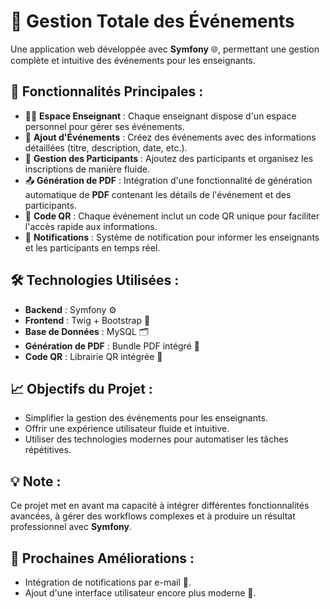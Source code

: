 # 📅 Gestion Totale des Événements
Une application web développée avec **Symfony** 🌐, permettant une gestion complète et intuitive des événements pour les enseignants.

## 🚀 Fonctionnalités Principales :
- 👨‍🏫 **Espace Enseignant** : Chaque enseignant dispose d'un espace personnel pour gérer ses événements.
- 📝 **Ajout d'Événements** : Créez des événements avec des informations détaillées (titre, description, date, etc.).
- 👥 **Gestion des Participants** : Ajoutez des participants et organisez les inscriptions de manière fluide.
- 📤 **Génération de PDF** : Intégration d'une fonctionnalité de génération automatique de **PDF** contenant les détails de l'événement et des participants.
- 🔗 **Code QR** : Chaque événement inclut un code QR unique pour faciliter l'accès rapide aux informations.
- 🔔 **Notifications** : Système de notification pour informer les enseignants et les participants en temps réel.

## 🛠️ Technologies Utilisées :
- **Backend** : Symfony ⚙️
- **Frontend** : Twig + Bootstrap 🎨
- **Base de Données** : MySQL 🗂️
- **Génération de PDF** : Bundle PDF intégré 📄
- **Code QR** : Librairie QR intégrée 📲

## 📈 Objectifs du Projet :
- Simplifier la gestion des événements pour les enseignants.
- Offrir une expérience utilisateur fluide et intuitive.
- Utiliser des technologies modernes pour automatiser les tâches répétitives.

## 💡 Note :
Ce projet met en avant ma capacité à intégrer différentes fonctionnalités avancées, à gérer des workflows complexes et à produire un résultat professionnel avec **Symfony**.

## 📌 Prochaines Améliorations :
- Intégration de notifications par e-mail 📧.
- Ajout d'une interface utilisateur encore plus moderne 🌟.
